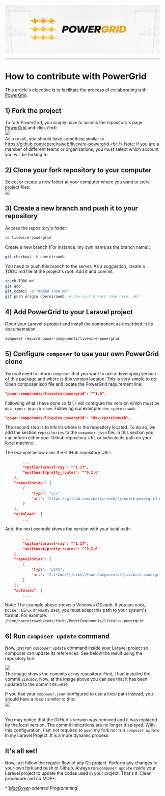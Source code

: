 <div align="center">
	<p><img  src="art/header.jpg" alt="PowerGrid Logo"></p>
</div>

------

# How to contribute with PowerGrid

This article's objective is to facilitate the process of collaborating with  [PowerGrid](https://github.com/Power-Components/livewire-powergrid).

## 1) Fork the project
To fork PowerGrid, you simply have to access the repository's page [PowerGrid](https://github.com/Power-Components/livewire-powergrid) and click *Fork*:<br />
<img src="img/click-to-fork.png" /><br />
As a result, you should have something similar to https://github.com/cpereiraweb/livewire-powergrid.<br />
Note: If you are a member of different teams or organizations, you must select which account you will be forking to.

## 2) Clone your fork repository to your computer
Select or create a new folder at your computer where you want to store project files:<br />
<img src="img/cloning-repo.png">

## 3) Create a new branch and push it to your repository
Access the repository's folder:
```bash
cd livewire-powergrid
```
Create a new branch (For instance, my own name as the branch name):
```bash
git checkout -b cpereiraweb
```
You need to push this branch to the server. As a suggestion, create a TODO.md file at the project's root. Add it and commit.
```bash
touch TODO.md
git add .
git commit -m "Added TODO.md"
git push origin cpereiraweb  # Use your branch name here, ok?
```
## 4) Add PowerGrid to your Laravel project
Open your Laravel's project and install the component as described in its documentation.
```bash
composer require power-components/livewire-powergrid
```
## 5) Configure ```composer``` to use your own PowerGrid clone
You will need to inform `composer` that you want to use a developing version of this package and where is this version located.
This is very simple to do:
Open composer.json file and locate the PowerGrid requirement line:
```json
"power-components/livewire-powergrid": "^1.0",
```
Following what I have done so far, I will configure the version which must be `dev-`+`your-branch-name`. Following our example: `dev-cpereiraweb`:
```json
"power-components/livewire-powergrid": "dev-cpereiraweb",
```
The second step is to inform where is the repository located. To do so, we add the section `repositories` to the `composer.json` file. 
In this section you can inform either your Github repository URL or indicate its path on your local machine. 

The example below uses the GitHub repository URL:
```json
        ...
        "spatie/laravel-ray": "^1.17",
        "wulfheart/pretty_routes": "^0.2.0"
    },
    "repositories": [
        {
            "type": "vcs",
            "url": "https://github.com/cpereiraweb/livewire-powergrid.git"
        }
    ],
    "autoload": {
        ...
```

And, the next example shows the version with your local path:
```json
        ...
        "spatie/laravel-ray": "^1.17",
        "wulfheart/pretty_routes": "^0.2.0"
    },
    "repositories": [
        {
            "type": "path",
            "url": "Z:\\Code\\forks\\PowerComponents\\livewire-powergrid"
        }
    ],
    "autoload": {
        ...
```

Note: The example above shows a Windows OS path. If you are a `WSL`, `Docker`, `Linux` or `MacOS` user, you must adapt this path to your system's format. 
For example: `/home/cpereiraweb/code/forks/PowerComponents/livewire-powergrid`.

## 6) Run `composer update` command
Now, just run `composer update` command inside your Laravel project so composer can update its references. See below the result using the repository link:<br />

<img src="img/composer-update.png"><br />
The image shows the commits at my repository. First, I had installed the commit  `219cdd8`.  Now, at the image above you can see that it has been updated to the commit `65ae610`.

If you had your `composer.json` configured to use a local path instead, you should have a result similar to this:<br/>
<img src="img/composer-update-local-repo.png"><br />&nbsp;<br />

You may notice that the GitHub's version was removed and it was replaced by the local version. The commit indications are no longer displayed. With this configuration, I am not required to `push` my fork nor run `composer update` in my Laravel Project. It is a more dynamic process.

## It's all set!
Now, just follow the regular flow of any Git project. Perform any changes to your own fork and push to Github.
Always run `composer update` inside your Laravel project to update the codes used in your project.
That's it. Clean procedure and no MOP*.

\*(*[MacGyver](https://www.lexico.com/definition/macgyver)-oriented Programming*)
